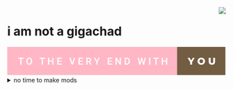 <img align="right" src="https://github-readme-stats.vercel.app/api?username=baicaitomato&text_color=BE8A2F&show_icons=true&hide_title=true&title_color=F6BEC8&icon_color=F6BEC8&include_all_commits=true&count_private=true" />

# i am not a gigachad
<img src="https://github.com/baicaitomato/baicaitomato/blob/main/to-the-very-end-with-you.svg" />
<details>
  <summary>no time to make mods</summary>
  https://steamcommunity.com/id/baicaiIRISFM/myworkshopfiles/
</details>
